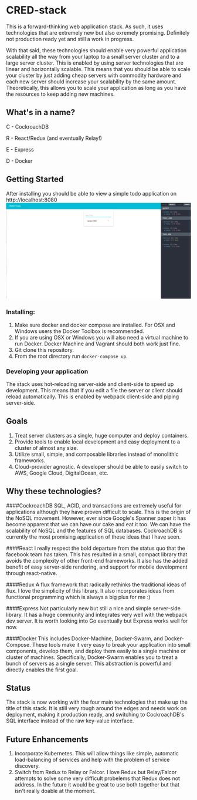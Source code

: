 # CRED-stack
This is a forward-thinking web application stack. As such, it uses technologies that are extremely new but also exremely promising. Definitely not production ready yet and still a work in progress.

With that said, these technologies should enable very powerful application scalability all the way from your laptop to a small server cluster and to a large server cluster. This is enabled by using server technologies that are linear and horizontally scalable. This means that you should be able to scale your cluster by just adding cheap servers with commodity hardware and each new server should increase your scalability by the same amount. Theoretically, this allows you to scale your application as long as you have the resources to keep adding new machines.

## What's in a name?
C - CockroachDB

R - React/Redux (and eventually Relay!)

E - Express

D - Docker

## Getting Started
After installing you should be able to view a simple todo application on http://localhost:8080
![Screenshot](https://raw.githubusercontent.com/CooCooCaCha/cred-stack/master/demo.png)

### Installing:
1. Make sure docker and docker compose are installed. For OSX and Windows users the Docker Toolbox is recommended.
2. If you are using OSX or Windows you will also need a virtual machine to run Docker. Docker Machine and Vagrant should both work just fine.
3. Git clone this repository.
4. From the root directory run `docker-compose up`.

### Developing your application
The stack uses hot-reloading server-side and client-side to speed up development. This means that if you edit a file the server or client should reload automatically. This is enabled by webpack client-side and piping server-side.

## Goals
1. Treat server clusters as a single, huge computer and deploy containers.
2. Provide tools to enable local development and easy deployment to a cluster of almost any size.
3. Utilize small, simple, and composable libraries instead of monolithic frameworks.
4. Cloud-provider agnostic. A developer should be able to easily switch to AWS, Google Cloud, DigitalOcean, etc.

## Why these technologies?
####CockroachDB
SQL, ACID, and transactions are extremely useful for applications although they have proven difficult to scale. This is the origin of the NoSQL movement. However, ever since Google's Spanner paper it has become apparent that we can have our cake and eat it too. We can have the scalability of NoSQL and the features of SQL databases. CockroachDB is currently the most promising application of these ideas that I have seen.

####React
I really respect the bold departure from the status quo that the facebook team has taken. This has resulted in a small, compact library that avoids the complexity of other front-end frameworks. It also has the added benefit of easy server-side rendering, and support for mobile development through react-native.

####Redux
A flux framework that radically rethinks the traditional ideas of flux. I love the simplicity of this library. It also incorporates ideas from functional programming which is always a big plus for me :)

####Express
Not particularly new but still a nice and simple server-side library. It has a huge community and integrates very well with the webpack dev server. It is worth looking into Go eventually but Express works well for now.

####Docker
This includes Docker-Machine, Docker-Swarm, and Docker-Compose. These tools make it very easy to break your application into small components, develop them, and deploy them easily to a single machine or cluster of machines. Specifically, Docker-Swarm enables you to treat a bunch of servers as a single server. This abstraction is powerful and directly enables the first goal.

## Status
The stack is now working with the four main technologies that make up the title of this stack. It is still very rough around the edges and needs work on deployment, making it production ready, and switching to CockroachDB's SQL interface instead of the raw key-value interface.

## Future Enhancements
1. Incorporate Kubernetes. This will allow things like simple, automatic load-balancing of services and help with the problem of service discovery.
2. Switch from Redux to Relay or Falcor. I love Redux but Relay/Falcor attempts to solve some very difficult probelems that Redux does not address. In the future it would be great to use both together but that isn't really doable at the moment.
